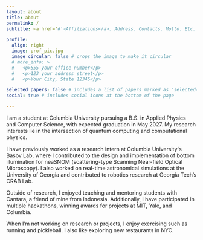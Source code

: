 ```yaml
---
layout: about
title: about
permalink: /
subtitle: <a href='#'>Affiliations</a>. Address. Contacts. Motto. Etc.

profile:
  align: right
  image: prof_pic.jpg
  image_circular: false # crops the image to make it circular
  # more_info: >
  #   <p>555 your office number</p>
  #   <p>123 your address street</p>
  #   <p>Your City, State 12345</p>

selected_papers: false # includes a list of papers marked as "selected={true}"
social: true # includes social icons at the bottom of the page

---
```


I am a student at Columbia University pursuing a B.S. in Applied Physics and Computer Science, with expected graduation in May 2027. My research interests lie in the intersection of quantum computing and computational physics. 

I have previously worked as a research intern at Columbia University's Basov Lab, where I contributed to the design and implementation of bottom illumination for neaSNOM (scattering-type Scanning Near-field Optical Microscopy). I also worked on real-time astronomical simulations at the University of Georgia and contributed to robotics research at Georgia Tech’s CRAB Lab.

Outside of research, I enjoyed teaching and mentoring students with Cantara, a friend of mine from Indonesia. Additionally, I have participated in multiple hackathons, winning awards for projects at MIT, Yale, and Columbia.

When I’m not working on research or projects, I enjoy exercising such as running and pickleball. I also like exploring new restaurants in NYC.